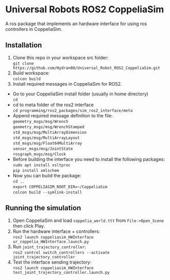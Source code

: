 # Universal Robots ROS2 CoppeliaSim
A ros package that implements an hardware interface for using ros controllers in CoppeliaSim.
## Installation
1. Clone this repo in your workspace src folder:  
    ``git clone https://github.com/Hydran00/Universal_Robot_ROS2_CoppeliaSim.git``
2. Build workspace:  
   ``colcon build``
3. Install required messages in CoppeliaSim for ROS2.  
  - Go to your CoppeliaSim install folder (usually in home directory)  
    ``cd``  
  - cd to meta folder of the ros2 interface  
    ``cd programming/ros2_packages/sim_ros2_interface/meta``  
  - Append required message definition to the file:  
    ``geometry_msgs/msg/Wrench``  
    ``geometry_msgs/msg/WrenchStamped``  
    ``std_msgs/msg/MultiArrayDimension``  
    ``std_msgs/msg/MultiArrayLayout``  
    ``std_msgs/msg/Float64MultiArray``  
    ``sensor_msgs/msg/JointState``  
    ``rosgraph_msgs/msg/Clock``  
  - Before building the interface you need to install the following packages:  
  	``sudo apt install xsltproc``  
	``pip install xmlschem``  
  - Now you can build the package:  
      ``cd ..``  
      ``export COPPELIASIM_ROOT_DIR=~/CoppeliaSim``  
      ``colcon build --symlink-install``
## Running the simulation  
1. Open CoppeliaSim and load ``coppelia_world.ttt`` from ``File->Open_Scene`` then click Play. 
2. Run the hardware interface + controllers:  
  ``ros2 launch coppeliasim_HWInterface ur_coppelia_HWInterface.launch.py``
3. Run ``joint_trajectory_controller``:  
  ``ros2 control switch_controllers --activate joint_trajectory_controller``
4. Test the interface sending trajectory:  
  ``ros2 launch coppeliasim_HWInterface test_joint_trajectory_controller.launch.py``


